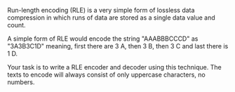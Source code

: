 Run-length encoding (RLE) is a very simple form of lossless data compression in which runs of data are stored as a single data value and count.

A simple form of RLE would encode the string "AAABBBCCCD" as "3A3B3C1D" meaning, first there are 3 A, then 3 B, then 3 C and last there is 1 D.

Your task is to write a RLE encoder and decoder using this technique. The texts to encode will always consist of only uppercase characters, no numbers.